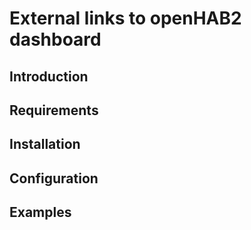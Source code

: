 # External links to openHAB2 dashboard

## Introduction


## Requirements

## Installation


## Configuration



## Examples
